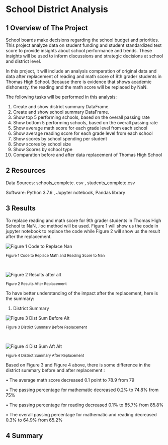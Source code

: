 # School District Analysis
## 1 Overview of The Project
School boards make decisions regarding the school budget and priorities. This project analyze data on student funding and student standardized test score to provide insights about school performance and trends. These insights will be used to inform discussions and strategic decisions at school and district level. 

In this project, it will include an analysis comparation of original data and data after replacement of reading and math score of 9th grader students in Thomas High School. Because there is evidence that shows academic dishonesty, the reading and the math score will be replaced by NaN. 

The following tasks will be performed in this analysis:
1.	Create and show district summary DataFrame.
2.	Create and show school summary DataFrame.
3.	Show top 5 performing schools, based on the overall passing rate
4.	Show bottom 5 performing schools, based on the overall passing rate
5.	Show average math score for each grade level from each school
6.	Show average reading score for each grade level from each school
7.	Show scores by school spending per student
8.	Show scores by school size
9.	Show Scores by school type
10.	Comparation before and after data replacement of Thomas High School

## 2 Resources
Data Sources: schools_complete. csv , students_complete.csv

Software: Python 3.7.6 , Jupyter notebook, Pandas library

## 3 Results 

To replace reading and math score for 9th grader students in Thomas High School to NaN,  .loc method will be used.  Figure 1 will show us the code in jupyter notebook to replace the code while Figure 2 will show us the result after the replacement.

![Figure 1 Code to Replace Nan](https://user-images.githubusercontent.com/88597187/133878454-de8035f6-fdaa-4d9a-89f0-9f78678ade8d.png)

<sub>Figure 1 Code to Replace Math and Reading Score to Nan </sub>
<p>&nbsp;</p>

![Figure 2 Results after alt](https://user-images.githubusercontent.com/88597187/133878463-0395b80d-a2e9-411f-93d3-f2ffcc008f62.png)

<sub>Figure 2 Results After Replacement  </sub>

To have better understanding of the impact after the replacement, here is the summary:
1.	District Summary

![Figure 3 Dist Sum Before Alt](https://user-images.githubusercontent.com/88597187/133878569-68054b3c-3a06-402f-96ae-9f10b7810099.png)

<sub>Figure 3 District Summary Before Replacement  </sub>
<p>&nbsp;</p>

![Figure 4 Dist Sum Aft Alt](https://user-images.githubusercontent.com/88597187/133878573-b7515477-7343-4002-9dfe-947279dd8fb5.png)

<sub>Figure 4 District Summary After Replacement  </sub>


Based on Figure 3 and Figure 4 above, there is  some difference in the district summary before and after replacement :

•	The average math score decreased 0.1 point to 78.9 from 79

•	The passing percentage for mathematic decreased 0.2% to 74.8% from 75%

•	The passing percentage for reading decreased 0.1% to 85.7% from 85.8%

•	The overall passing percentage for mathematic and reading decreased 0.3% to 64.9% from 65.2%





## 4 Summary
